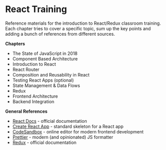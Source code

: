 # React Training

Reference materials for the introduction to React/Redux classroom training. Each chapter tries to cover a specific topic, sum up the key points and adding a bunch of references from different sources.

**Chapters**
* The State of JavaScript in 2018
* Component Based Architecture
* Introduction to React
* React Router
* Composition and Reusability in React
* Testing React Apps (optional)
* State Management & Data Flows
* Redux
* Frontend Architecture
* Backend Integration

**General References**
* [React Docs](https://reactjs.org/docs/getting-started.html) - official documentation
* [Create React App](https://github.com/facebook/create-react-app) - standard skeleton for a React app
* [CodeSandbox](https://codesandbox.io/) - online editor for modern frontend development
* [Prettier](https://github.com/prettier/prettier) - modern (and opinionated) JS formatter
* [Redux](https://redux.js.org/) - official documentation
